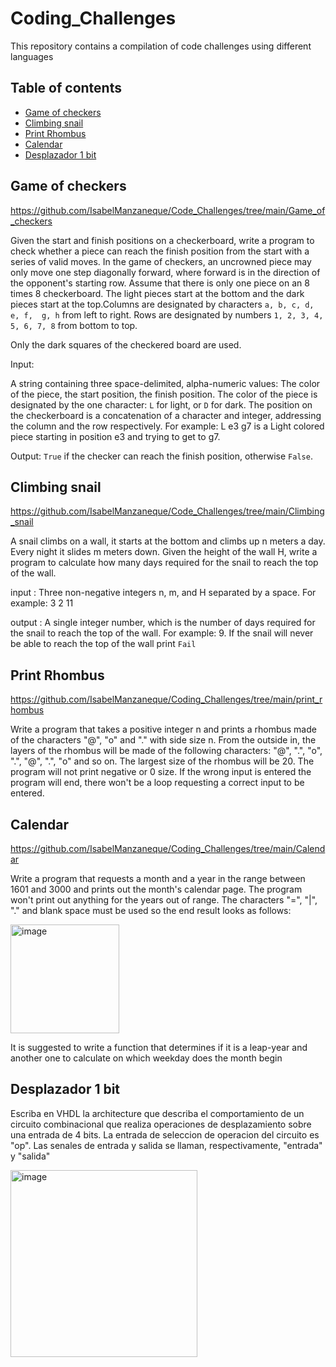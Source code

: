 # Coding_Challenges
This repository contains a compilation of code challenges using different languages 

## Table of contents

* [Game of checkers](#game-of-checkers)
* [Climbing snail](#climbing-snail)
* [Print Rhombus](#print-rhombus)
* [Calendar](#calendar)
* [Desplazador 1 bit](#desplazador-1-bit)


## Game of checkers

https://github.com/IsabelManzaneque/Code_Challenges/tree/main/Game_of_checkers

Given the start and finish positions on a checkerboard, write a program to check whether a piece can reach the finish position from the start with a series of valid moves. In 
the game of checkers, an uncrowned piece may only move one step diagonally forward, where forward is in the direction of the opponent's starting row. Assume that there is 
only one piece on an 8 times 8 checkerboard. The light pieces start at the bottom and the dark pieces start at the top.Columns are designated by characters `a, b, c, d, e, f, 
g, h` from left to right. Rows are designated by numbers `1, 2, 3, 4, 5, 6, 7, 8` from bottom to top.

Only the dark squares of the checkered board are used.

Input:

A string containing three space-delimited, alpha-numeric values: The color of the piece, the start position, the finish position.
The color of the piece is designated by the one character: `L` for light, or `D` for dark.
The position on the checkerboard is a concatenation of a character and integer, addressing the column and the row respectively. 
For example: L e3 g7  is a Light colored piece starting in position e3 and trying to get to g7.


Output: `True` if the checker can reach the finish position, otherwise `False`.


## Climbing snail

https://github.com/IsabelManzaneque/Code_Challenges/tree/main/Climbing_snail

A snail climbs on a wall, it starts at the bottom and climbs up n meters a day. Every night it slides m meters down.
Given the height of the wall H, write a program to calculate how many days required for the snail to reach the top of the wall.

input : Three non-negative integers n, m, and H separated by a space. For example: 3 2 11

output : A single integer number, which is the number of days required for the snail to reach the top of the wall. For example: 9.
If the snail will never be able to reach the top of the wall print `Fail`


## Print Rhombus

https://github.com/IsabelManzaneque/Coding_Challenges/tree/main/print_rhombus

Write a program that takes a positive integer n and prints a rhombus made of the characters "@", "o" and "." with side size n. 
From the outside in, the layers of the rhombus will be made of the following characters: "@", ".", "o", ".", "@", ".", "o" and so on.
The largest size of the rhombus will be 20. The program will not print negative or 0 size. If the wrong input is entered the program will end, there won't be a loop requesting a correct input to be entered.


## Calendar

https://github.com/IsabelManzaneque/Coding_Challenges/tree/main/Calendar

Write a program that requests a month and a year in the range between 1601 and 3000 and prints out the month's calendar page. The program won't print out anything for the years out of range. The characters "=", "|", "." and blank space must be used so the end result looks as follows:

<img width="174" alt="image" src="https://user-images.githubusercontent.com/86284395/156873979-c4ab6077-57d1-4dd6-aa01-358871fe4048.png">


It is suggested to write a function that determines if it is a leap-year and another one to calculate on which weekday does the month begin

## Desplazador 1 bit

Escriba en VHDL la architecture que describa el comportamiento de un circuito combinacional que realiza operaciones de desplazamiento sobre una entrada de 4 bits. La entrada de seleccion de operacion del circuito es "op". Las senales de entrada y salida se llaman, respectivamente, "entrada" y "salida"


<img width="299" alt="image" src="https://user-images.githubusercontent.com/86284395/165338720-55244bf5-0dd8-4069-8742-c2d0b1aac417.png">

